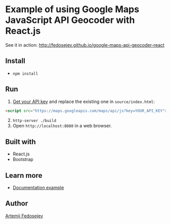 # Example of using Google Maps JavaScript API Geocoder with React.js 

See it in action: http://fedosejev.github.io/google-maps-api-geocoder-react

## Install

+ `npm install`

## Run

1. [Get your API key](https://developers.google.com/maps/documentation/javascript/get-api-key) and replace the existing one in `source/index.html`: 

  ```html
  <script src="https://maps.googleapis.com/maps/api/js?key=YOUR_API_KEY"></script>
  ```

2. `http-server ./build`
3. Open `http://localhost:8080` in a web browser.

## Built with

+ React.js
+ Bootstrap

## Learn more

+ [Documentation example](https://developers.google.com/maps/documentation/javascript/examples/geocoding-simple)

## Author

[Artemij Fedosejev](http://artemij.com)